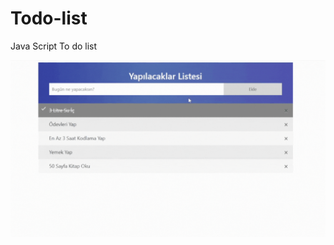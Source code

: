 # Todo-list
Java Script To do list

<p align="center">
  <img align="center" src="https://github.com/azizaykut/Todo-list/blob/main/img/todo.gif" />
</p>
